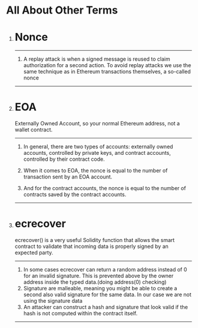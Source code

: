 # All About Other Terms

1. # Nonce

   ***

   1. A replay attack is when a signed message is reused to claim authorization for a second action. To avoid replay attacks we use the same technique as in Ethereum transactions themselves, a so-called nonce

   ***
    

2. # EOA

   Externally Owned Account, so your normal Ethereum address, not a wallet contract.

   ***

   1. In general, there are two types of accounts: externally owned accounts, controlled by private keys, and contract accounts, controlled by their contract code.

   2. When it comes to EOA, the nonce is equal to the number of transaction sent by an EOA account.

   3. And for the contract accounts, the nonce is equal to the number of contracts saved by the contract accounts.

   ***

3. # ecrecover

   ecrecover() is a very useful Solidity function that allows the smart contract to validate that incoming data is properly signed by an expected party.

   ***

   1. In some cases ecrecover can return a random address instead of 0 for an invalid signature. This is prevented above by the owner address inside the typed data.(doing address(0) checking)
   2. Signature are malleable, meaning you might be able to create a second also valid signature for the same data. In our case we are not using the signature data
   3. An attacker can construct a hash and signature that look valid if the hash is not computed within the contract itself.

   ***

